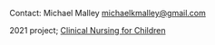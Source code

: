 Contact: Michael Malley <michaelkmalley@gmail.com>

2021 project; [Clinical Nursing for
Children](Clinical_Nursing_for_Children "wikilink")